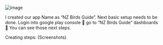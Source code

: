 ![image](https://github.com/Sreeni-31/FirstApp/assets/145027370/aa1ed6e4-5094-4da7-aa79-bc52e38183a9)




I created our app Name as “NZ Birds Guide”. 
Next basic setup needs to be done. 
Login into google play console  go to “NZ Birds Guide” dashboards  You can see those next steps.

Creating steps: (Screenshots)
